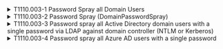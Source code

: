<details>
<summary>T1110.003-1 Password Spray all Domain Users
</summary>
<pre>$ NA </pre>
</details>
<details>
<summary>T1110.003-2 Password Spray (DomainPasswordSpray)
</summary>
<pre>$ NA </pre>
</details>
<details>
<summary>T1110.003-3 Password spray all Active Directory domain users with a single password via LDAP against domain controller (NTLM or Kerberos)
</summary>
<pre>$ NA </pre>
</details>
<details>
<summary>T1110.003-4 Password spray all Azure AD users with a single password
</summary>
<pre>$ NA </pre>
</details>
